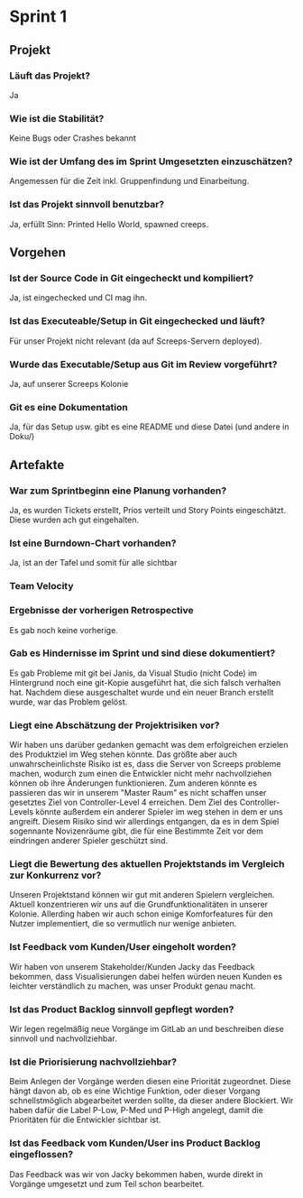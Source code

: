 # Sprint 1

## Projekt

### Läuft das Projekt?

Ja

### Wie ist die Stabilität?

Keine Bugs oder Crashes bekannt

### Wie ist der Umfang des im Sprint Umgesetzten einzuschätzen?

Angemessen für die Zeit inkl. Gruppenfindung und Einarbeitung.

### Ist das Projekt sinnvoll benutzbar?

Ja, erfüllt Sinn: Printed Hello World, spawned creeps.

## Vorgehen

### Ist der Source Code in Git eingecheckt und kompiliert?

Ja, ist eingechecked und CI mag ihn.

### Ist das Executeable/Setup in Git eingechecked und läuft?

Für unser Projekt nicht relevant (da auf Screeps-Servern deployed).

### Wurde das Executable/Setup aus Git im Review vorgeführt?

Ja, auf unserer Screeps Kolonie

### Git es eine Dokumentation

Ja, für das Setup usw. gibt es eine README und diese Datei (und andere in Doku/)

## Artefakte

### War zum Sprintbeginn eine Planung vorhanden?

Ja, es wurden Tickets erstellt, Prios verteilt und Story Points eingeschätzt. Diese wurden ach gut eingehalten.

### Ist eine Burndown-Chart vorhanden?

Ja, ist an der Tafel und somit für alle sichtbar

### Team Velocity

### Ergebnisse der vorherigen Retrospective

Es gab noch keine vorherige.

### Gab es Hindernisse im Sprint und sind diese dokumentiert?

Es gab Probleme mit git bei Janis, da Visual Studio (nicht Code) im Hintergrund noch eine git-Kopie ausgeführt hat, die sich falsch verhalten hat. Nachdem diese ausgeschaltet wurde und ein neuer Branch erstellt wurde, war das Problem gelöst.

### Liegt eine Abschätzung der Projektrisiken vor?

Wir haben uns darüber gedanken gemacht was dem erfolgreichen erzielen des Produktziel im Weg stehen könnte. Das größte aber auch unwahrscheinlichste Risiko ist es, dass die Server von Screeps probleme machen, wodurch zum einen die Entwickler nicht mehr nachvollziehen können ob ihre Änderungen funktionieren. Zum anderen könnte es passieren das wir in unserem "Master Raum" es nicht schaffen unser gesetztes Ziel von Controller-Level 4 erreichen. Dem Ziel des Controller-Levels könnte außerdem ein anderer Spieler im weg stehen in dem er uns angreift. Diesem Risiko sind wir allerdings entgangen, da es in dem Spiel sogennante Novizenräume gibt, die für eine Bestimmte Zeit vor dem eindringen anderer Spieler geschützt sind.

### Liegt die Bewertung des aktuellen Projektstands im Vergleich zur Konkurrenz vor?

Unseren Projektstand können wir gut mit anderen Spielern vergleichen. Aktuell konzentrieren wir uns auf die Grundfunktionalitäten in unserer Kolonie. Allerding haben wir auch schon einige Komforfeatures für den Nutzer implementiert, die so vermutlich nur wenige anbieten.

### Ist Feedback vom Kunden/User eingeholt worden?

Wir haben von unserem Stakeholder/Kunden Jacky das Feedback bekommen, dass Visualisierungen dabei helfen würden neuen Kunden es leichter verständlich zu machen, was unser Produkt genau macht.

### Ist das Product Backlog sinnvoll gepflegt worden?

Wir legen regelmäßig neue Vorgänge im GitLab an und beschreiben diese sinnvoll und nachvollziehbar.

### Ist die Priorisierung nachvollziehbar?

Beim Anlegen der Vorgänge werden diesen eine Priorität zugeordnet. Diese hängt davon ab, ob es eine Wichtige Funktion, oder dieser Vorgang schnellstmöglich abgearbeitet werden sollte, da dieser andere Blockiert. Wir haben dafür die Label P-Low, P-Med und P-High angelegt, damit die Prioritäten für die Entwickler sichtbar ist.

### Ist das Feedback vom Kunden/User ins Product Backlog eingeflossen?

Das Feedback was wir von Jacky bekommen haben, wurde direkt in Vorgänge umgesetzt und zum Teil schon bearbeitet.
